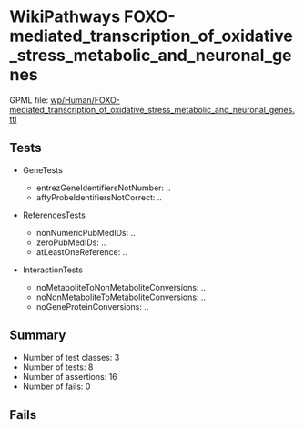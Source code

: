 # WikiPathways FOXO-mediated_transcription_of_oxidative_stress_metabolic_and_neuronal_genes

GPML file: [wp/Human/FOXO-mediated_transcription_of_oxidative_stress_metabolic_and_neuronal_genes.ttl](../wp/Human/FOXO-mediated_transcription_of_oxidative_stress_metabolic_and_neuronal_genes.ttl)

## Tests

* GeneTests
    * entrezGeneIdentifiersNotNumber: ..
    * affyProbeIdentifiersNotCorrect: ..

* ReferencesTests
    * nonNumericPubMedIDs: ..
    * zeroPubMedIDs: ..
    * atLeastOneReference: ..

* InteractionTests
    * noMetaboliteToNonMetaboliteConversions: ..
    * noNonMetaboliteToMetaboliteConversions: ..
    * noGeneProteinConversions: ..

## Summary

* Number of test classes: 3
* Number of tests: 8
* Number of assertions: 16
* Number of fails: 0

## Fails

